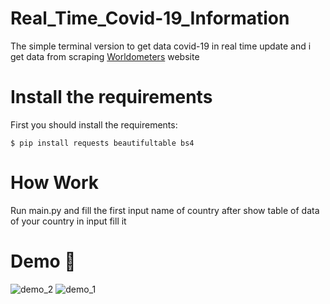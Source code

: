 
# Real_Time_Covid-19_Information
The simple terminal version to get data covid-19 in real time update and i get data from scraping [Worldometers](https://worldometers.info/) website
# Install the requirements
First you should install the requirements:
```
$ pip install requests beautifultable bs4
```
# How Work
Run main.py and fill the first input name of country after show table of data of your country in input fill it   
# Demo :tada:
![demo_2](https://user-images.githubusercontent.com/77124662/132586947-75e230f8-c47d-440a-990e-df516e4db30b.PNG)
![demo_1](https://user-images.githubusercontent.com/77124662/132586935-64edfb99-53fd-4ecb-a654-5e0517fd6559.PNG)
